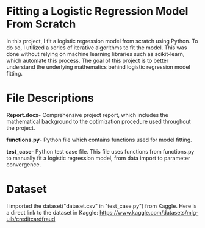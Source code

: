 # Fitting a Logistic Regression Model From Scratch

In this project, I fit a logistic regression model from scratch using Python. To do so, I utilized a series of iterative algorithms to fit the model. This was done without relying on machine learning libraries such as scikit-learn, which automate this process. The goal of this project is to better understand the underlying mathematics behind logistic regression model fitting.

# File Descriptions
**Report.docx**- Comprehensive project report, which includes the mathematical background to the optimization procedure used throughout the project.

**functions.py**- Python file which contains functions used for model fitting.

**test_case**- Python test case file. This file uses functions from functions.py to manually fit a logistic regression model, from data import to parameter convergence. 

# Dataset
I imported the dataset("dataset.csv" in "test_case.py") from Kaggle. Here is a direct link to the dataset in Kaggle: https://www.kaggle.com/datasets/mlg-ulb/creditcardfraud
